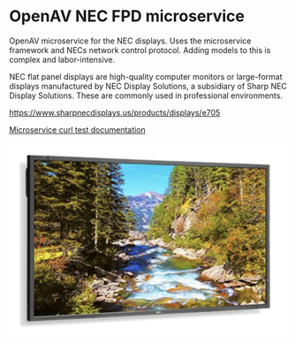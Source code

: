 OpenAV NEC FPD microservice
=======

OpenAV microservice for the NEC displays.  Uses the microservice framework and NECs network control protocol.  Adding models to this is complex and labor-intensive.

NEC flat panel displays are high-quality computer monitors or large-format displays manufactured by NEC Display Solutions, a subsidiary of Sharp NEC Display Solutions. These are commonly used in professional environments.

https://www.sharpnecdisplays.us/products/displays/e705

[Microservice curl test documentation](https://github.com/Dartmouth-OpenAV/documentation/blob/main/curl_test_readme.md)

![](https://github.com/Dartmouth-OpenAV/microservice-nec-fpd/blob/main/photo.png)
